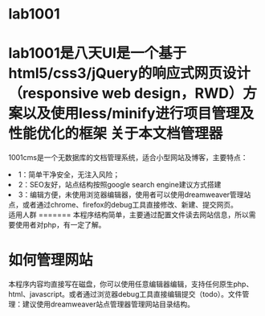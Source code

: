 lab1001
=======
lab1001是八天UI是一个基于html5/css3/jQuery的响应式网页设计（responsive web design，RWD）方案以及使用less/minify进行项目管理及性能优化的框架
关于本文档管理器
=======
1001cms是一个无数据库的文档管理系统，适合小型网站及博客，主要特点：

<li>1：简单干净安全，无注入风险；</li>

<li>2：SEO友好，站点结构按照google search engine建议方式搭建</li>

<li>3：编辑方便，未使用浏览器编辑器，使用者可以使用dreamweaver管理站点，或者通过chrome、firefox的debug工具直接修改、新建、提交网页。

</li>
适用人群
=======
本程序结构简单，主要通过配置文件读去网站信息，所以需要使用者对php，有一定了解。

如何管理网站
=======
本程序内容均直接写在磁盘，你可以使用任意编辑器编辑，支持任何原生php、html、javascript。或者通过浏览器debug工具直接编辑提交（todo）。文件管理：建议使用dreamweaver站点管理器管理网站目录结构。
